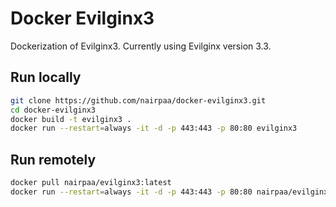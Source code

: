 # Docker Evilginx3

Dockerization of Evilginx3. Currently using Evilginx version 3.3.

## Run locally

```bash
git clone https://github.com/nairpaa/docker-evilginx3.git
cd docker-evilginx3
docker build -t evilginx3 .
docker run --restart=always -it -d -p 443:443 -p 80:80 evilginx3
```

## Run remotely

```bash
docker pull nairpaa/evilginx3:latest
docker run --restart=always -it -d -p 443:443 -p 80:80 nairpaa/evilginx3
```